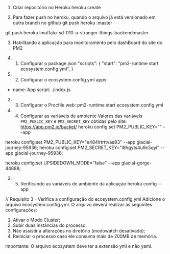 1. Criar repositório no Heroku
heroku create

2. Para fazer push no heroku, quando o arquivo já está versionado em outra branch no github
git push heroku <nomeDaBranch>:master

git push heroku lmuffato-sd-010-a-stranger-things-backend:master

3. Habilitando a aplicação para monitoramento pelo dashBoard do site do PM2

3. 1. Configurar o package.json
"scripts": {
    "start": "pm2-runtime start ecosystem.config.yml",
}

3. 2. Configurar o ecosystem.config.yml
apps:
  - name: App
    script: ./index.js

3. 3. Configurar o Procfile
web: pm2-runtime start ecosystem.config.yml

3. 4. Configurar as variáveis de ambiente
Valores das variáveis `PM2_PUBLIC_KEY` e `PM2_SECRET_KEY` obtidas pelo site:
 https://app.pm2.io/bucket/<idDaAplicaCaoNoPm2>
heroku config:set PM2_PUBLIC_KEY="<valor>" --app <nomeDaAplicacao>

heroku config:set PM2_PUBLIC_KEY="e484lrtrttvaa93" --app glacial-journey-95936;
heroku config:set PM2_SECRET_KEY="i8hgyts4u9c5qyi" --app glacial-journey-95936;

heroku config:set UPSIDEDOWN_MODE="false" --app glacial-gorge-44888;

3. 5. Verificando as variáveis de ambiente da aplicação
heroku config --app <nomeDaAplicacao>

// Requisito 3 - Verifica a configuração do ecosystem.config.yml
Adicione o arquivo ecosystem.config.yml. O arquivo deverá realizar as seguintes configurações:

1. Ativar o Modo Cluster;
2. Subir duas instâncias do processo;
3. Não assistir à alterações no diretório (modowatch desativado);
4. Reiniciar o processo caso ele consuma mais de 200MB de memória.

importante: O arquivo ecosystem deve ter a extensão yml e não yaml.